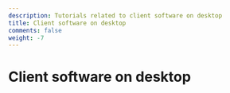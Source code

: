 ```yaml
---
description: Tutorials related to client software on desktop
title: Client software on desktop
comments: false
weight: -7
---
```


# Client software on desktop